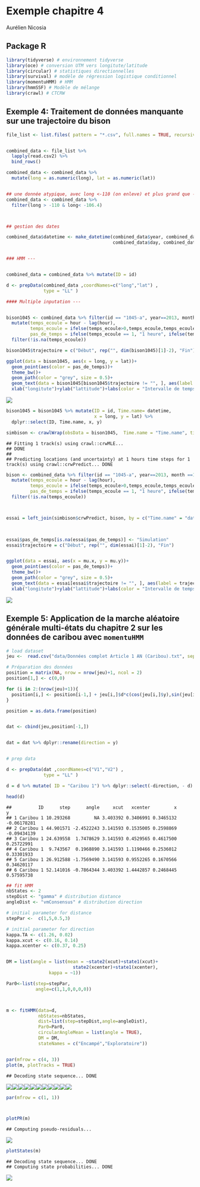Exemple chapitre 4
================
Aurélien Nicosia

## Package R

``` r
library(tidyverse) # environnement tidyverse
library(oce) # conversion UTM vers longitute/latitude
library(circular) # statistiques directionnelles
library(survival) # modèle de régression logistique conditionnel
library(momentuHMM) # HMM
library(hmmSSF) # Modèle de mélange
library(crawl) # CTCRW
```

## Exemple 4: Traitement de données manquante sur une trajectoire du bison

``` r
file_list <- list.files( pattern = "*.csv", full.names = TRUE, recursive = TRUE)


combined_data <- file_list %>%
  lapply(read.csv2) %>%
  bind_rows()

combined_data <- combined_data %>%
  mutate(long = as.numeric(long), lat = as.numeric(lat))


## une donnée atypique, avec long <-110 (on enleve) et plus grand que -106.4
combined_data <- combined_data %>%
  filter(long > -110 & long< -106.4)



## gestion des dates 

combined_data$datetime <- make_datetime(combined_data$year, combined_data$month,
                                        combined_data$day, combined_data$hour)


### HMM ---


combined_data = combined_data %>% mutate(ID = id)

d <- prepData(combined_data ,coordNames=c("long","lat") ,
              type = "LL" )

#### Multiple inputation ---


bison1045 <- combined_data %>% filter(id == "1045-a", year==2013, month ==12) %>%
  mutate(temps_ecoule = hour - lag(hour), 
         temps_ecoule = ifelse(temps_ecoule>0,temps_ecoule,temps_ecoule+24),
         pas_de_temps = ifelse(temps_ecoule == 1, "1 heure", ifelse(temps_ecoule == 3, "3 heures", "2 heures"))) %>%
  filter(!is.na(temps_ecoule))

bison1045$trajectoire = c("Début", rep("", dim(bison1045)[1]-2), "Fin")

ggplot(data = bison1045, aes(x = long, y = lat))+
  geom_point(aes(color = pas_de_temps))+
  theme_bw()+
  geom_path(color = "grey", size = 0.5)+
  geom_text(data = bison1045[bison1045$trajectoire != "", ], aes(label = trajectoire), vjust = -0.5, hjust = -0.1) +
  xlab("longitute")+ylab("lattitude")+labs(color = "Intervalle de temps")
```

![](README_files/figure-gfm/unnamed-chunk-2-1.png)<!-- -->

``` r
bison1045 = bison1045 %>% mutate(ID = id, Time.name= datetime,
                                 x = long, y = lat) %>%
  dplyr::select(ID, Time.name, x, y)

simbison <- crawlWrap(obsData = bison1045,  Time.name = "Time.name", timeStep = "1 hour")
```

    ## Fitting 1 track(s) using crawl::crwMLE...
    ## DONE
    ## 
    ## Predicting locations (and uncertainty) at 1 hours time steps for 1 track(s) using crawl::crwPredict... DONE

``` r
bison <- combined_data %>% filter(id == "1045-a", year==2013, month ==12) %>%
  mutate(temps_ecoule = hour - lag(hour), 
         temps_ecoule = ifelse(temps_ecoule>0,temps_ecoule,temps_ecoule+24),
         pas_de_temps = ifelse(temps_ecoule == 1, "1 heure", ifelse(temps_ecoule == 3, "3 heures", "2 heures"))) %>%
  filter(!is.na(temps_ecoule))



essai = left_join(simbison$crwPredict, bison, by = c("Time.name" = "datetime"))
  


essai$pas_de_temps[is.na(essai$pas_de_temps)] <- "Simulation"
essai$trajectoire = c("Début", rep("", dim(essai)[1]-2), "Fin")


ggplot(data = essai, aes(x = mu.x, y = mu.y))+
  geom_point(aes(color = pas_de_temps))+
  theme_bw()+
  geom_path(color = "grey", size = 0.5)+
  geom_text(data = essai[essai$trajectoire != "", ], aes(label = trajectoire), vjust = -0.5, hjust = -0.1) +
  xlab("longitute")+ylab("lattitude")+labs(color = "Intervalle de temps")
```

![](README_files/figure-gfm/unnamed-chunk-2-2.png)<!-- -->

## Exemple 5: Application de la marche aléatoire générale multi-états du chapitre 2 sur les données de caribou avec `momentuHMM`

``` r
# load dataset
jeu <-  read.csv("data/Données complet Article 1 AN (Caribou).txt", sep="")

# Préparation des données
position = matrix(NA, nrow = nrow(jeu)+1, ncol = 2)
position[1,] <- c(0,0)

for (i in 2:(nrow(jeu)+1)){
  position[i,] <- position[i-1,] + jeu[i,]$d*c(cos(jeu[i,]$y),sin(jeu[i,]$y))
}

position = as.data.frame(position)


dat <- cbind(jeu,position[-1,]) 


dat = dat %>% dplyr::rename(direction = y)


# prep data

d <- prepData(dat ,coordNames=c("V1","V2") ,
              type = "LL" )

d = d %>% mutate( ID = "Caribou 1") %>% dplyr::select(-direction, - d)

head(d)
```

    ##          ID      step      angle     xcut   xcenter         x           y
    ## 1 Caribou 1 10.293268         NA 3.403392 0.3406991 0.3465132 -0.06178281
    ## 2 Caribou 1 44.901571 -2.4522243 3.141593 0.1535005 0.2598869 -0.09434139
    ## 3 Caribou 1 24.639558  1.7478629 3.141593 0.4529565 0.4617500  0.25722991
    ## 4 Caribou 1  9.743567  0.1968890 3.141593 1.1190466 0.2536012  0.33301933
    ## 5 Caribou 1 26.912588 -1.7569490 3.141593 0.9552265 0.1670566  0.34620117
    ## 6 Caribou 1 52.141016 -0.7864344 3.403392 1.4442857 0.2468445  0.57595738

``` r
## fit HMM
nbStates <- 2
stepDist <- "gamma" # distribution distance
angleDist <- "vmConsensus" # distribution direction

# initial parameter for distance
stepPar <-  c(1,5,0.5,3)  

# initial parameter for direction
kappa.TA <- c(1.26, 0.02)
kappa.xcut <- c(0.16, 0.14)
kappa.xcenter <- c(0.37, 0.25)


DM = list(angle = list(mean = ~state2(xcut)+state1(xcut)+ 
                         state2(xcenter)+state1(xcenter),
                kappa = ~1))

Par0<-list(step=stepPar,
           angle=c(1,1,0,0,0,0))



m <- fitHMM(data=d,
            nbStates=nbStates,
            dist=list(step=stepDist,angle=angleDist),
            Par0=Par0,
            circularAngleMean = list(angle = TRUE),
            DM = DM,
            stateNames = c("Encampé","Exploratoire"))


par(mfrow = c(4, 3))
plot(m, plotTracks = TRUE)
```

    ## Decoding state sequence... DONE

![](README_files/figure-gfm/unnamed-chunk-3-1.png)<!-- -->![](README_files/figure-gfm/unnamed-chunk-3-2.png)<!-- -->![](README_files/figure-gfm/unnamed-chunk-3-3.png)<!-- -->![](README_files/figure-gfm/unnamed-chunk-3-4.png)<!-- -->![](README_files/figure-gfm/unnamed-chunk-3-5.png)<!-- -->![](README_files/figure-gfm/unnamed-chunk-3-6.png)<!-- -->![](README_files/figure-gfm/unnamed-chunk-3-7.png)<!-- -->![](README_files/figure-gfm/unnamed-chunk-3-8.png)<!-- -->![](README_files/figure-gfm/unnamed-chunk-3-9.png)<!-- -->![](README_files/figure-gfm/unnamed-chunk-3-10.png)<!-- -->![](README_files/figure-gfm/unnamed-chunk-3-11.png)<!-- -->

``` r
par(mfrow = c(1, 1))



plotPR(m)
```

    ## Computing pseudo-residuals...

![](README_files/figure-gfm/unnamed-chunk-3-12.png)<!-- -->

``` r
plotStates(m) 
```

    ## Decoding state sequence... DONE
    ## Computing state probabilities... DONE

![](README_files/figure-gfm/unnamed-chunk-3-13.png)<!-- -->
